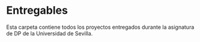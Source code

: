 # Entregables

Esta carpeta contiene todos los proyectos entregados durante la asignatura de DP de la Universidad de Sevilla.
